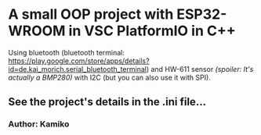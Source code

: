 # **A small OOP project with ESP32-WROOM in VSC PlatformIO in C++**
Using bluetooth (bluetooth terminal: https://play.google.com/store/apps/details?id=de.kai_morich.serial_bluetooth_terminal) and HW-611 sensor *(spoiler: It's actually a BMP280)* with I2C (but you can also use it with SPI).

## See the project's details in the .ini file...

### Author: Kamiko

